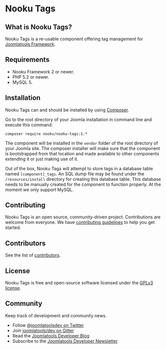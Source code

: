 # Nooku Tags

## What is Nooku Tags?

Nooku Tags is a re-usable component offering tag management for [Joomlatools Framework].

## Requirements

- Nooku Framework 2 or newer.
- PHP 5.2 or newer.
- MySQL 5.

## Installation

Nooku Tags can and should be installed by using [Composer](https://getcomposer.org/).

Go to the root directory of your Joomla installation in command line and execute this command:

```
composer require nooku/nooku-tags:1.*
```

The component will be installed in the `vendor` folder of the root directory of your Joomla site. The composer installer 
will make sure that the component is bootstrapped from that location and made available to other components extending it 
or just making use of it.

Out of the box, Nooku Tags will attempt to store tags in a database table named `[component]_tags`. An SQL dump file may 
be found under the `/resources/install` directory for creating this database table. This database needs to be manually 
created for the component to function properly. At the moment we only support MySQL.

## Contributing

Nooku Tags is an open source, community-driven project. Contributions are welcome from everyone. 
We have [contributing guidelines](CONTRIBUTING.md) to help you get started.

## Contributors

See the list of [contributors](https://github.com/nooku/nooku-tags/contributors).

## License 

Nooku Tags is free and open-source software licensed under the [GPLv3 license](LICENSE.txt).

## Community

Keep track of development and community news.

* Follow [@joomlatoolsdev on Twitter](https://twitter.com/joomlatoolsdev)
* Join [joomlatools/dev on Gitter](http://gitter.im/joomlatools/dev)
* Read the [Joomlatools Developer Blog](https://www.joomlatools.com/developer/blog/)
* Subscribe to the [Joomlatools Developer Newsletter](https://www.joomlatools.com/developer/newsletter/)

[Joomlatools Framework]: http://www.joomlatools.com/developer/framework/
